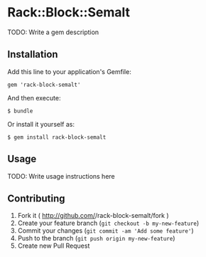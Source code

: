 # Rack::Block::Semalt

TODO: Write a gem description

## Installation

Add this line to your application's Gemfile:

    gem 'rack-block-semalt'

And then execute:

    $ bundle

Or install it yourself as:

    $ gem install rack-block-semalt

## Usage

TODO: Write usage instructions here

## Contributing

1. Fork it ( http://github.com/<my-github-username>/rack-block-semalt/fork )
2. Create your feature branch (`git checkout -b my-new-feature`)
3. Commit your changes (`git commit -am 'Add some feature'`)
4. Push to the branch (`git push origin my-new-feature`)
5. Create new Pull Request
